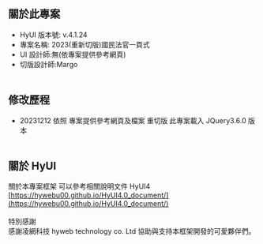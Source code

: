 ## 關於此專案

- HyUI 版本號: v.4.1.24
- 專案名稱: 2023\(重新切版)國民法官一頁式
- UI 設計師:無(依專案提供參考網頁)
- 切版設計師:Margo
  <br/>
  <br/>

## 修改歷程

- 20231212 依照 專案提供參考網頁及檔案 重切版
  此專案載入 JQuery3.6.0 版本
  <br/>
  <br/>

## 關於 HyUI

關於本專案框架 可以參考相關說明文件 HyUI4<br/>
[https://hywebu00.github.io/HyUI4.0_document/](https://hywebu00.github.io/HyUI4.0_document/)
<br/><br/>
特別感謝<br/>
感謝凌網科技 hyweb technology co. Ltd 協助與支持本框架開發的可愛夥伴們。
